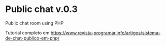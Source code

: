 # Public chat v.0.3
Public chat room using PHP

Tutorial completo em https://www.revista-programar.info/artigos/sistema-de-chat-publico-em-php/
